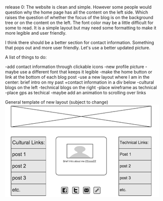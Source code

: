 release 0:
The website is clean and simple. However some people would question why the home page has all the content on the left side. Which raises the question of whether the focus of the blog is on the background tree or on the content on the left. The font color may be a little difficult for some to read. It is a simple layout but may need some formatting to make it more legible and user friendly. 

I think there should be a better section for contact information. Something that pops out and more user friendly. Let's use a better updated picture. 

A list of things to do:

-add contact information through clickable icons
-new profile picture
-maybe use a different font that keeps it legible
-make the home button or link at the bottom of each blog post
-use a new layout where I am in the center: brief intro on my past
	+contact information in a div below
-cultural blogs on the left
-technical blogs on the right
-place wireframe as technical
-place gps as techical
-maybe add an animation to scrolling over links

General template of new layout (subject to change)
![release0](https://github.com/rickydo/rickydo.github.io/raw/master/index/wireframe.png)